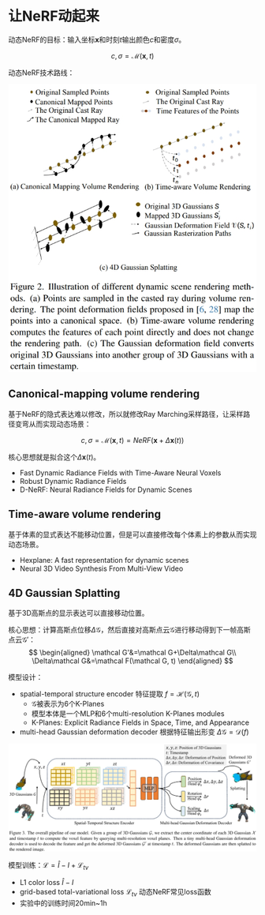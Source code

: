 # 让NeRF动起来

动态NeRF的目标：输入坐标$\bm x$和时刻$t$输出颜色$c$和密度$\sigma$。

$$c,\sigma=\mathcal M(\bm x, t)$$

动态NeRF技术路线：

![](i/20231227161059.png)

## Canonical-mapping volume rendering

基于NeRF的隐式表达难以修改，所以就修改Ray Marching采样路径，让采样路径变弯从而实现动态场景：

$$c,\sigma=\mathcal M(\bm x, t)=NeRF(\bm x+\Delta\bm x(t))$$

核心思想就是拟合这个$\Delta\bm x(t)$。

* Fast Dynamic Radiance Fields with Time-Aware Neural Voxels
* Robust Dynamic Radiance Fields
* D-NeRF: Neural Radiance Fields for Dynamic Scenes

## Time-aware volume rendering

基于体素的显式表达不能移动位置，但是可以直接修改每个体素上的参数从而实现动态场景。

* Hexplane: A fast representation for dynamic scenes
* Neural 3D Video Synthesis From Multi-View Video

## 4D Gaussian Splatting

基于3D高斯点的显示表达可以直接移动位置。

核心思想：计算高斯点位移$\Delta\mathcal G$，然后直接对高斯点云$\mathcal G$进行移动得到下一帧高斯点云$\mathcal G'$：
$$
\begin{aligned}
\mathcal G'&=\mathcal G+\Delta\mathcal G\\
\Delta\mathcal G&=\mathcal F(\mathcal G, t)
\end{aligned}
$$

模型设计：
* spatial-temporal structure encoder 特征提取 $f=\mathcal H(\mathcal G,t)$
  * $\mathcal G$被表示为6个K-Planes
  * 模型本体是一个MLP和6个multi-resolution K-Planes modules
  * K-Planes: Explicit Radiance Fields in Space, Time, and Appearance
* multi-head Gaussian deformation decoder 根据特征输出形变 $\Delta\mathcal G=\mathcal D(f)$

![](i/20231227164218.png)

模型训练：$\mathcal L=\hat I-I+\mathcal L_{tv}$
* L1 color loss $\hat I-I$
* grid-based total-variational loss $\mathcal L_{tv}$ 动态NeRF常见loss函数
* 实验中的训练时间20min~1h